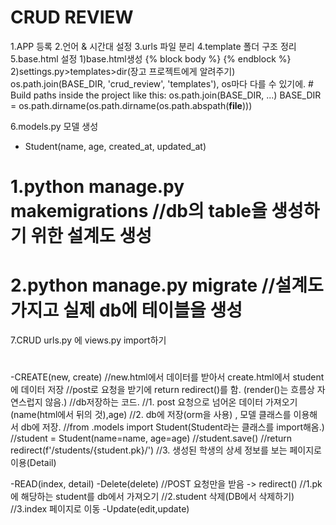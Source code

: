 # CRUD REVIEW

1.APP 등록
2.언어 & 시간대 설정
3.urls 파일 분리
4.template 폴더 구조 정리
5.base.html 설정
    1)base.html생성
    {% block body %}
    {% endblock %}
    2)settings.py>templates>dir(장고 프로젝트에게 알려주기)
            os.path.join(BASE_DIR, 'crud_review', 'templates'),
            os마다 다를 수 있기에. 
            # Build paths inside the project like this: os.path.join(BASE_DIR, ...)
            BASE_DIR = os.path.dirname(os.path.dirname(os.path.abspath(__file__)))

6.models.py 모델 생성
- Student(name, age, created_at, updated_at)
# 1.python manage.py makemigrations //db의 table을 생성하기 위한 설계도 생성
# 2.python manage.py migrate //설계도 가지고 실제 db에 테이블을 생성
7.CRUD
urls.py 에 views.py import하기 
#
-CREATE(new, create) 
//new.html에서 데이터를 받아서 create.html에서 student에 데이터 저장
//post로 요청을 받기에 return redirect()를 함. (render()는 흐름상 자연스럽지 않음.)
//db저장하는 코드.
//1. post 요청으로 넘어온 데이터 가져오기(name(html에서 뒤의 것),age)
//2. db에 저장(orm을 사용) , 모델 클래스를 이용해서 db에 저장.
//from .models import Student(Student라는 클래스를 import해옴.)
//student = Student(name=name, age=age)
//student.save()
//return redirect(f'/students/{student.pk}/')
//3. 생성된 학생의 상세 정보를 보는 페이지로 이용(Detail)

-READ(index, detail)
-Delete(delete)
//POST 요청만을 받음 -> redirect()
//1.pk에 해당하는 student를 db에서 가져오기
//2.student 삭제(DB에서 삭제하기)
//3.index 페이지로 이동
-Update(edit,update)